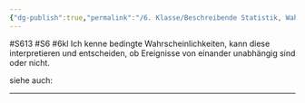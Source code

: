 ```yaml
---
{"dg-publish":true,"permalink":"/6. Klasse/Beschreibende Statistik, Wahrscheinlichkeit/Bedingte Wahrscheinlichkeiten/"}
---
```


#S613 #S6 #6kl
Ich kenne bedingte Wahrscheinlichkeiten, kann diese interpretieren und entscheiden, ob Ereignisse von einander unabhängig sind oder nicht.

siehe auch:
___

